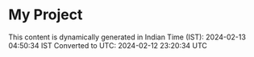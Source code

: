 # My Project

This content is dynamically generated in Indian Time (IST): 2024-02-13 04:50:34 IST
Converted to UTC: 2024-02-12 23:20:34 UTC
